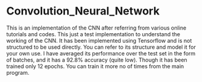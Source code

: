 # Convolution_Neural_Network
This is an implementation of the CNN after referring from various online tutorials and codes. This just a test implementation to understand the working of the CNN. It has been implemented using Tensorflow and is not structured to be used directly. You can refer to its structure and model it for your own use. I have averaged its performance over the test set in the form of batches, and it has a 92.8% accuracy (quite low). Though it has been trained only 12 epochs. You can train it more no of times from the main program.
